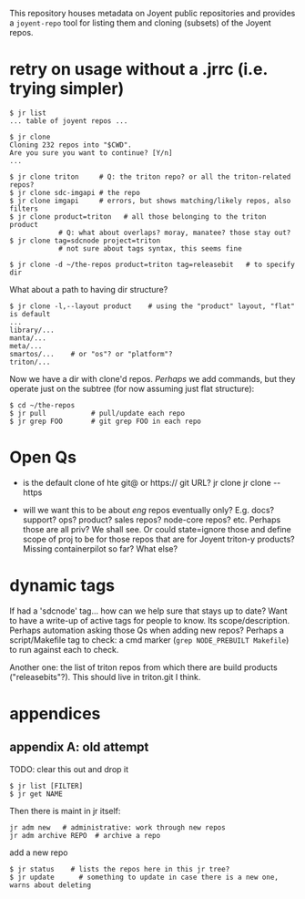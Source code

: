 This repository houses metadata on Joyent public repositories and provides
a `joyent-repo` tool for listing them and cloning (subsets) of the Joyent repos.




# retry on usage without a .jrrc (i.e. trying simpler)

    $ jr list
    ... table of joyent repos ...

    $ jr clone
    Cloning 232 repos into "$CWD".
    Are you sure you want to continue? [Y/n]
    ...

    $ jr clone triton     # Q: the triton repo? or all the triton-related repos?
    $ jr clone sdc-imgapi # the repo
    $ jr clone imgapi     # errors, but shows matching/likely repos, also filters
    $ jr clone product=triton   # all those belonging to the triton product
                # Q: what about overlaps? moray, manatee? those stay out?
    $ jr clone tag=sdcnode project=triton
                # not sure about tags syntax, this seems fine

    $ jr clone -d ~/the-repos product=triton tag=releasebit   # to specify dir

What about a path to having dir structure?

    $ jr clone -l,--layout product    # using the "product" layout, "flat" is default
    ...
    library/...
    manta/...
    meta/...
    smartos/...    # or "os"? or "platform"?
    triton/...

Now we have a dir with clone'd repos. *Perhaps* we add commands, but they
operate just on the subtree (for now assuming just flat structure):

    $ cd ~/the-repos
    $ jr pull           # pull/update each repo
    $ jr grep FOO       # git grep FOO in each repo


# Open Qs


- is the default clone of hte git@ or https:// git URL?
    jr clone
    jr clone --https

- will we want this to be about *eng* repos eventually only? E.g. docs? support?
  ops? product? sales repos? node-core repos? etc. Perhaps those are all priv?
  We shall see. Or could state=ignore those and define scope of proj to be for
  those repos that are for Joyent triton-y products? Missing containerpilot
  so far? What else?



# dynamic tags

If had a 'sdcnode' tag... how can we help sure that stays up to date?
Want to have a write-up of active tags for people to know. Its scope/description.
Perhaps automation asking those Qs when adding new repos?
Perhaps a script/Makefile tag to check: a cmd marker (`grep NODE_PREBUILT Makefile`)
to run against each to check.

Another one: the list of triton repos from which there are build products
("releasebits"?). This should live in triton.git I think.


# appendices

## appendix A: old attempt

TODO: clear this out and drop it

    $ jr list [FILTER]
    $ jr get NAME

Then there is maint in jr itself:

    jr adm new   # administrative: work through new repos
    jr adm archive REPO  # archive a repo

add a new repo

    $ jr status    # lists the repos here in this jr tree?
    $ jr update      # something to update in case there is a new one, warns about deleting

